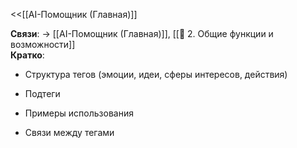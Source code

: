 <<[[AI-Помощник (Главная)]]

**Связи**: → [[AI-Помощник (Главная)]], [[🔧 2. Общие функции и возможности]]  
**Кратко**:

- Структура тегов (эмоции, идеи, сферы интересов, действия)
    
- Подтеги
    
- Примеры использования
    
- Связи между тегами